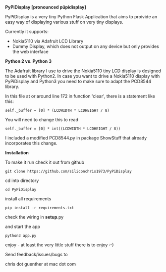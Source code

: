 **PyPiDisplay [pronounced püpidisplay]**


PyPiDisplay is a very tiny Python Flask Application that aims to proivide an 
easy way of displaying various stuff on very tiny displays.

Currently it supports:
* Nokia5110 via Adafruit LCD Library
* Dummy Display, which does not output on any device but only provides the web interface

**Python 2 vs. Python 3**

The Adafruit library I use to drive the Nokia5110 tiny LCD display is designed to be used with Python2. In case you want to drive a Nokia5110 display with PyPiDisplay and Python3 you need to make sure to adapt the PCD8544 library.
 
 In this file at or around line 172 in function 'clear', there is a statement like this:
 
    self._buffer = [0] * (LCDWIDTH * LCDHEIGHT / 8)
    
You will need to change this to read

    self._buffer = [0] * int((LCDWIDTH * LCDHEIGHT / 8))

I included a modified PCD8544.py in package ShowStuff that already incorporates this change.

**Installation**

To make it run check it out from github

    git clone https://github.com/siliconchris1973/PyPiDisplay

cd into directory

    cd PyPiDisplay

install all requirements

    pip install -r requirements.txt

check the wiring in __setup__.py

and start the app

    python3 app.py

enjoy - at least the very little stuff there is to enjoy :-)

Send feedback/issues/bugs to

   chris dot guenther at mac dot com


